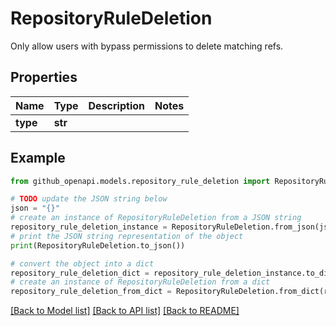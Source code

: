 # RepositoryRuleDeletion

Only allow users with bypass permissions to delete matching refs.

## Properties

Name | Type | Description | Notes
------------ | ------------- | ------------- | -------------
**type** | **str** |  | 

## Example

```python
from github_openapi.models.repository_rule_deletion import RepositoryRuleDeletion

# TODO update the JSON string below
json = "{}"
# create an instance of RepositoryRuleDeletion from a JSON string
repository_rule_deletion_instance = RepositoryRuleDeletion.from_json(json)
# print the JSON string representation of the object
print(RepositoryRuleDeletion.to_json())

# convert the object into a dict
repository_rule_deletion_dict = repository_rule_deletion_instance.to_dict()
# create an instance of RepositoryRuleDeletion from a dict
repository_rule_deletion_from_dict = RepositoryRuleDeletion.from_dict(repository_rule_deletion_dict)
```
[[Back to Model list]](../README.md#documentation-for-models) [[Back to API list]](../README.md#documentation-for-api-endpoints) [[Back to README]](../README.md)


